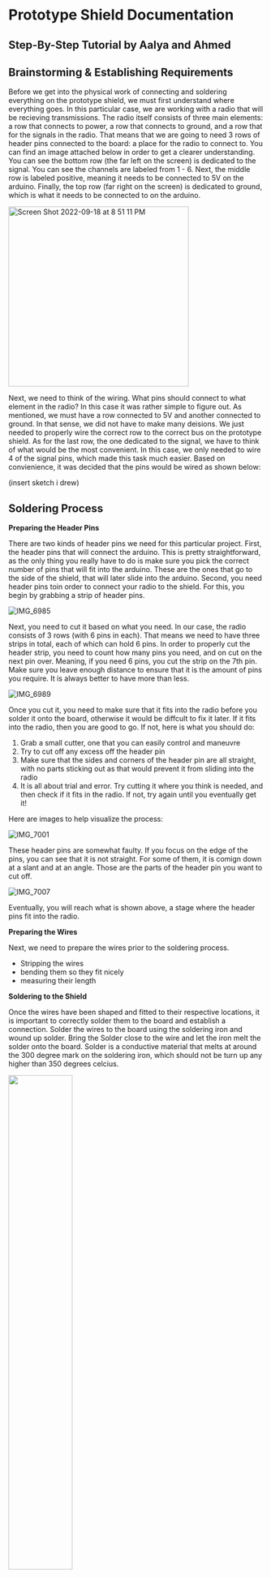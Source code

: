 # Prototype Shield Documentation

## Step-By-Step Tutorial by Aalya and Ahmed

## Brainstorming & Establishing Requirements

Before we get into the physical work of connecting and soldering everything on the prototype shield, we must first understand where everything goes. In this particular case, we are working with a radio that will be recieving transmissions. The radio itself consists of three main elements: a row that connects to power, a row that connects to ground, and a row that for the signals in the radio. That means that we are going to need 3 rows of header pins connected to the board: a place for the radio to connect to. You can find an image attached below in order to get a clearer understanding. You can see the bottom row (the far left on the screen) is dedicated to the signal. You can see the channels are labeled from 1 - 6. Next, the middle row is labeled positive, meaning it needs to be connected to 5V on the arduino. Finally, the top row (far right on the screen) is dedicated to ground, which is what it needs to be connected to on the arduino. 

<img width="355" alt="Screen Shot 2022-09-18 at 8 51 11 PM" src="https://user-images.githubusercontent.com/70956039/190919188-da48097f-de2b-496c-bf5a-d9bd88e72865.png">


Next, we need to think of the wiring. What pins should connect to what element in the radio? In this case it was rather simple to figure out. As mentioned, we must have a row connected to 5V and another connected to ground. In that sense, we did not have to make many deisions. We just needed to properly wire the correct row to the correct bus on the prototype shield. As for the last row, the one dedicated to the signal, we have to think of what would be the most convenient. In this case, we only needed to wire 4 of the signal pins, which made this task much easier. Based on convienience, it was decided that the pins would be wired as shown below:

(insert sketch i drew)

## Soldering Process

**Preparing the Header Pins**

There are two kinds of header pins we need for this particular project. First, the header pins that will connect the arduino. This is pretty straightforward, as the only thing you really have to do is make sure you pick the correct number of pins that will fit into the arduino. These are the ones that go to the side of the shield, that will later slide into the arduino. Second, you need header pins toin order to connect your radio to the shield. For this, you begin by grabbing a strip of header pins.

![IMG_6985](https://user-images.githubusercontent.com/70956039/193660275-3432a2e8-c9e3-433d-af4a-45608a6f1a66.jpg)

Next, you need to cut it based on what you need. In our case, the radio consists of 3 rows (with 6 pins in each). That means we need to have three strips in total, each of which can hold 6 pins. In order to properly cut the header strip, you need to count how many pins you need, and on cut on the next pin over. Meaning, if you need 6 pins, you cut the strip on the 7th pin. Make sure you leave enough distance to ensure that it is the amount of pins you require. It is always better to have more than less. 

![IMG_6989](https://user-images.githubusercontent.com/70956039/193661088-b23e61ea-90b6-4439-b0a2-c3a3bf29346e.JPG)

Once you cut it, you need to make sure that it fits into the radio before you solder it onto the board, otherwise it would be diffcult to fix it later. If it fits into the radio, then you are good to go. If not, here is what you should do:

1. Grab a small cutter, one that you can easily control and maneuvre
2. Try to cut off any excess off the header pin
3. Make sure that the sides and corners of the header pin are all straight, with no parts sticking out as that would prevent it from sliding into the radio
4. It is all about trial and error. Try cutting it where you think is needed, and then check if it fits in the radio. If not, try again until you eventually get it!

Here are images to help visualize the process:

![IMG_7001](https://user-images.githubusercontent.com/70956039/193662447-ae899196-44d3-4d89-935e-b4ca7aa09c55.JPG)

These header pins are somewhat faulty. If you focus on the edge of the pins, you can see that it is not straight. For some of them, it is comign down at a slant and at an angle. Those are the parts of the header pin you want to cut off.

![IMG_7007](https://user-images.githubusercontent.com/70956039/193663072-7e39b770-9397-4be5-b024-a25d2d699b2f.jpg)

Eventually, you will reach what is shown above, a stage where the header pins fit into the radio. 

**Preparing the Wires**

Next, we need to prepare the wires prior to the soldering process. 

- Stripping the wires
- bending them so they fit nicely
- measuring their length

**Soldering to the Shield**

Once the wires have been shaped and fitted to their respective locations, it is important to correctly solder them to the board and establish a connection. Solder the wires to the board using the soldering iron and wound up solder. Bring the Solder close to the wire and let the iron melt the solder onto the board. Solder is a conductive material that melts at around the 300 degree mark on the soldering iron, which should not be turn up any higher than 350 degrees celcius. 

<img src="https://user-images.githubusercontent.com/54836827/193809109-d3ca73d5-c401-49b1-bef7-e7e3890f8539.jpg" width=50% height=50%>

A clean soldered connection should have a cone like shape as the wire connects the pin to the board. This cone shape takes up less space and is helpful in make sure there are not shorted connections. Some tips are shared as to how to best clean up any mishapen or extra soldered connection in the final touches section below. Though the board would work with mishapen connections with extra solder that isnt touching any other connection, it is still helpful to make each connection as clean as possible

![IMG_1825](https://user-images.githubusercontent.com/54836827/193809024-58858a80-e939-4327-83b1-bb789a86cff8.JPG)

One helpful tip for getting the wires flush and as close to the surface of the board as possible is to first establish a loose soldered connection without worrying about how close the wire is to the board. Now that the connection has been made, you can have the iron in one hand and press onto the wire from the back with the other. Reheat the soldered connection to release the wire and then press the wire down towards the board with the other hand. This will solidify with the wire flush onto the board however be careful not to have your hand there for too loing as it will be very hot, as the wire weill conduct heat.

Estalbish the soldered connections of each wire near the analogue pins. Now it is important to connect the wire to the headers. Use the tweezers to bend the wire towards the pins of the soldered down header as shown in the image below. This will make it much easier to establish a clean connection. Then, int he same fashion as the other connections, solder the wire to the pin, thereby connecting the wire to the headers.

![IMG_1835](https://user-images.githubusercontent.com/54836827/193808788-6cab3e89-c72f-4e23-a5f4-f72bd3b2f803.JPG =50x50)

Now that the wires are connected and the motor inputs have a way of being received, the shield must have a way to receive power and be grounded. Wires will have to be run to the 5V and the GND bus, located on the top left of the board.

show image of the 5V and GND bus/ column

In a similar way, solder the wires that have already been made down in the same fashion as the previous connections. Place the wire and solder down the ends to the bus/ column. Then, bend the excess wire near the headers towards the header pins to ease connection and solder the two together. 
Show image of all the sodlered connection


- Show images of the actual soldering process
- Mention some tricks and tips that help with soldering
- Placement of the iron on the board, how it allows the solder to flow, etc...
- It should be shaped like a cone, shouldn't go up too high on the wire, etc...

**Final Touches**

One final note is to make sure everything is trimmed and flush. Any excess wire poking out (as shown in the image below) should be trimmed down and closer to the board. Any soldered connections that are too wide or have too much solder should be cleaned up. This can be done in a multitude of different ways. One effective way is my using the suction apartus in the transparent ins on your desk. This is used to suck up any excess heated solder. Press down on the top of the suction to engage the equipment. Use the iron the heat up the solder the press the small black button on the front near the middle of the suction apartatus to suck up the solder. Another way is to heat up the solder to take it onto the iron then clean the iron on the wound up steel wool (gold) on the table. These are both effective ways in cleaning up the soldered connections. Make sure there is not excess solder randomly on the board as this could cause unintentionally short circtuits in the future.

![IMG_1837](https://user-images.githubusercontent.com/54836827/193808333-452f275f-d1d3-4a04-a4a6-7358eeeac28f.JPG)


## Testing the Shield

To test the shield, connect the radio to the board by inserting it into the headers. Place the shield onto the arduino and connect the arduino to a computer in order to uplaod the testing code. The testing code can be found ont he link below

https://github.com/michaelshiloh/resourcesForClasses/blob/master/src/arduinoSketches/hobbyRC/minimalMoreChannels/minimalMoreChannels.ino

Copy the code into the arduino window. Once this is done, read through the code to better understand what it is doing. This code uses a library called "EnableInterupt" which can be downloaded as a library. To do this, click on "sketch" in the top toolbar, open up the manage library feature, then search for and install the EnalbeInterrupt library.

Make sure to complie the code to make sure everything is working (the circle with a tick) then upload it onto the board. To do this, Click on the Tools feature in the top tool bar and select "AruinoUno" as the board. To select the board as a port to be uploaded onto, in the same Tool menu, open the port selection and select the Arduino Uno. To uplaod, click on the right arrow button next to the compiling tick in the main window. Once the code is uploaded, the arduino and shield is ready to be tested.

To establish a connection between the radio and the transmitter, bring the transmitter (remote) close to the board. Then, press the small button on the back of the board the radio component attached to the board. This can be found in a opening at the back of teh board and can be reached by pressing it with a thin object like a pen. As you hold it down the green light on the radio will begin to falsh rapidly. Hold down the button until the light stops flashing and stays clearly on. Now the connection has been established.

Show Button on Radio

Open the serial monitor on the arduino app on the computer. This should show 4 different values if the connection has been properly establsihed. As you test the 4 inputs on the transmitter, the value in each respective column should change. The four inputs are

1) Ch1 - Wheel (Trim Lever): Controls Direction
2) Ch2 - Trigger (Throttle): Controls thorttle/ power output
3) Ch3 - VR Knob           : Custom output
4) Ch4 - SWA (tact switch) : Custom Output

With each change in input (pressing or turning), the output reading on the serial monitor will change. Take note of any input that is not causing a change in output on the serial monitor. This would probably mean that one of the soldered connections is faulty and that a reevaluation of the connection is in order. If none of the readings are changing, then it is either that all the soldered connections were not made or the connection between the radio adn transmitter was not established. redo any of the steps accordinly to make sure a proper reading is given.
